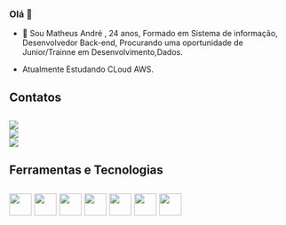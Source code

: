 ### Olá 👋



- 👨 Sou Matheus André , 24 anos, Formado em Sistema de informação, Desenvolvedor Back-end, Procurando uma oportunidade de Junior/Trainne em Desenvolvimento,Dados.

- Atualmente Estudando CLoud AWS.

<h2>Contatos<h2>

[<img src = "https://img.shields.io/badge/-Instagram-%23E4405F?style=for-the-badge&logo=instagram&logoColor=white">](https://www.instagram.com/matheus__andre_/)  
[<img src ="https://img.shields.io/badge/LinkedIn-0077B5?style=for-the-badge&logo=linkedin&logoColor=white">](https://www.linkedin.com/in/matheu-sandregalvaodasilva/)  
[<img src="https://img.shields.io/badge/Gmail-D14836?style=for-the-badge&logo=gmail&logoColor=white">](matheusandr2@gmail.com)
  
<h2>Ferramentas e Tecnologias<h2> 
  
<img src="https://cdn.jsdelivr.net/gh/devicons/devicon/icons/visualstudio/visualstudio-plain.svg" width="40" height="40"/>
<img src="https://cdn.jsdelivr.net/gh/devicons/devicon/icons/csharp/csharp-original.svg" width="40" height="40"/>
<img src="https://cdn.jsdelivr.net/gh/devicons/devicon/icons/dot-net/dot-net-original-wordmark.svg" width="40" height="40" />
<img src="https://cdn.jsdelivr.net/gh/devicons/devicon/icons/git/git-original.svg" width="40" height="40"/>
<img src="https://cdn.jsdelivr.net/gh/devicons/devicon/icons/jupyter/jupyter-original-wordmark.svg" width="40" height="40"  />
<img src="https://cdn.jsdelivr.net/gh/devicons/devicon/icons/python/python-original.svg" width="40" height="40"/>
<img src="https://cdn.jsdelivr.net/gh/devicons/devicon/icons/vscode/vscode-original.svg" width="40" height="40" />
          
                                
  
            
          
          
          
          
            
  
  
